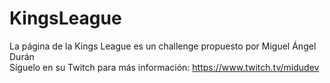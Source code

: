 # KingsLeague
La página de la Kings League es un challenge propuesto por Miguel Ángel Durán 
<br/>
Síguelo en su Twitch para más información: https://www.twitch.tv/midudev
